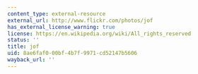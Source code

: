 ```yaml
---
content_type: external-resource
external_url: http://www.flickr.com/photos/jof
has_external_license_warning: true
license: https://en.wikipedia.org/wiki/All_rights_reserved
status: ''
title: jof
uid: 8ae6faf0-00bf-4b7f-9971-cd52147b5606
wayback_url: ''
---
```

